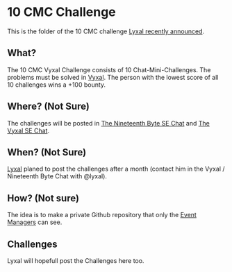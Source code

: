# 10 CMC Challenge
This is the folder of the 10 CMC challenge [Lyxal recently announced](https://chat.stackexchange.com/transcript/message/58559689#58559689).  

## What?
The 10 CMC Vyxal Challenge consists of 10 Chat-Mini-Challenges. The problems must be solved in [Vyxal](https://github.com/Vyxal/Vyxal). The person with the lowest score of all 10 challenges wins a +100 bounty.

## Where? (Not Sure)
The challenges will be posted in [The Nineteenth Byte SE Chat](https://chat.stackexchange.com/rooms/240/the-nineteenth-byte) and [The Vyxal SE Chat](https://chat.stackexchange.com/rooms/106764/vyxal).

## When? (Not Sure)
[Lyxal](https://codegolf.stackexchange.com/users/78850/lyxal) planed to post the challenges after a month (contact him in the Vyxal / Nineteenth Byte Chat with @lyxal).

## How? (Not sure)
The idea is to make a private Github repository that only the [Event Managers](https://github.com/orgs/Vyxal/teams/event-managers) can see.

## Challenges
Lyxal will hopefull post the Challenges here too.